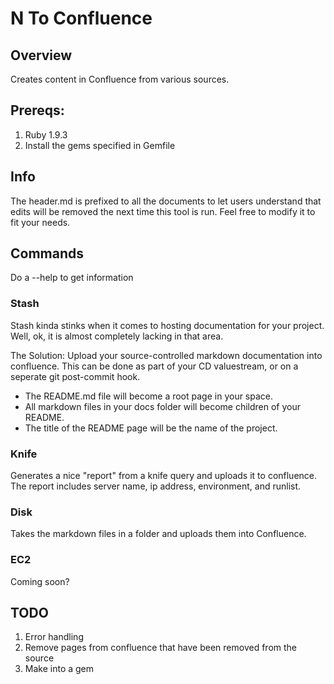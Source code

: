 # N To Confluence

## Overview
Creates content in Confluence from various sources.

## Prereqs:
1. Ruby 1.9.3
2. Install the gems specified in Gemfile

## Info
The header.md is prefixed to all the documents to let users understand that edits will be removed the next time this tool is run.  Feel free to modify it to fit your needs.

## Commands
Do a --help to get information

### Stash
Stash kinda stinks when it comes to hosting documentation for your project. Well, ok, it is almost completely lacking in that area.

The Solution: Upload your source-controlled markdown documentation into confluence. This can be done as part of your CD valuestream, or on a seperate git post-commit hook.

- The README.md file will become a root page in your space.
- All markdown files in your docs folder will become children of your README.
- The title of the README page will be the name of the project.

### Knife
Generates a nice "report" from a knife query and uploads it to confluence.  The report includes server name, ip address, environment, and runlist.

### Disk
Takes the markdown files in a folder and uploads them into Confluence.

### EC2
Coming soon?

## TODO
1. Error handling
2. Remove pages from confluence that have been removed from the source
3. Make into a gem
